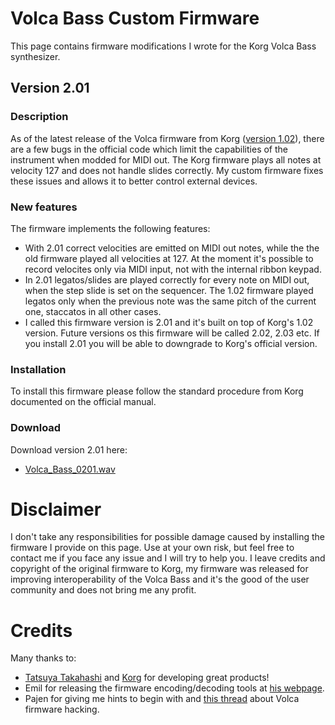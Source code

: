 # Volca Bass Custom Firmware
This page contains firmware modifications I wrote for the Korg Volca Bass synthesizer.
## Version 2.01
### Description
As of the latest release of the Volca firmware from Korg ([version 1.02](https://www.korg.com/us/support/download/software/0/140/4365/)), there are a few bugs in the official code which limit the capabilities of the instrument when modded for MIDI out. The Korg firmware plays all notes at velocity 127 and does not handle slides correctly. My custom firmware fixes these issues and allows it to better control external devices.
### New features
The firmware implements the following features:
* With 2.01 correct velocities are emitted on MIDI out notes, while the the old firmware played all velocities at 127. At the moment it's possible to record velocites only via MIDI input, not with the internal ribbon keypad.
* In 2.01 legatos/slides are played correctly for every note on MIDI out, when the step slide is set on the sequencer. The 1.02 firmware played legatos only when the previous note was the same pitch of the current one, staccatos in all other cases.
* I called this firmware version is 2.01 and it's built on top of Korg's 1.02 version. Future versions os this firmware will be called 2.02, 2.03 etc. If you install 2.01 you will be able to downgrade to Korg's official version.
### Installation
To install this firmware please follow the standard procedure from Korg documented on the official manual.
### Download
Download version 2.01 here:
* [Volca_Bass_0201.wav](Volca_Bass_0201.wav?raw=true)
# Disclaimer
I don't take any responsibilities for possible damage caused by installing the firmware I provide on this page. Use at your own risk, but feel free to contact me if you face any issue and I will try to help you. I leave credits and copyright of the original firmware to Korg, my firmware was released for improving interoperability of the Volca Bass and it's the good of the user community and does not bring me any profit.
# Credits
Many thanks to:
* [Tatsuya Takahashi](https://www.tatsuyatakahashi.com/) and [Korg](https://www.korg.com) for developing great products!
* Emil for releasing the firmware encoding/decoding tools at [his webpage](https://uglyduck.vajn.icu/ep/archive/2018/01/).
* Pajen for giving me hints to begin with and [this thread](https://www.gearslutz.com/board/electronic-music-instruments-and-electronic-music-production/1232112-volca-sample-firmware-hack.html?s=9dd803db3f00c353b81f8eccea4ead0a) about Volca firmware hacking.

